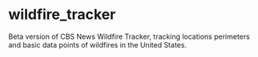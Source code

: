 # wildfire_tracker

Beta version of CBS News Wildfire Tracker, tracking locations perimeters and basic data points of wildfires in the United States.

